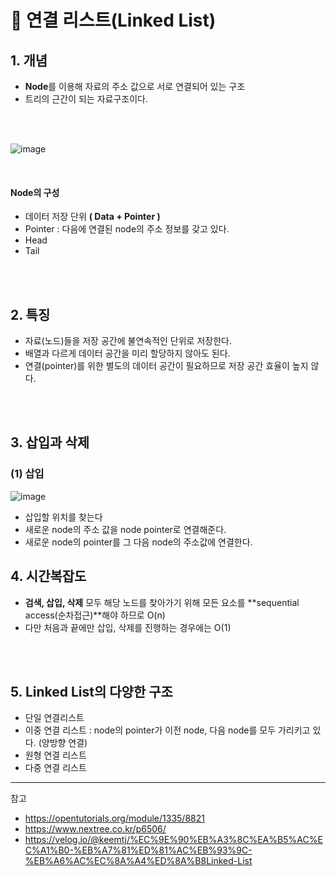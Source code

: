 # 📌 연결 리스트(Linked List)

## 1. 개념

- **Node**를 이용해 자료의 주소 값으로 서로 연결되어 있는 구조
- 트리의 근간이 되는 자료구조이다.

<br><br>

![image](https://user-images.githubusercontent.com/63834758/200341034-6cb3d7f4-a0c0-4481-b348-a4865b6ffc32.png)

<br>

#### Node의 구성

- 데이터 저장 단위 **( Data + Pointer )**
- Pointer : 다음에 연결된 node의 주소 정보를 갖고 있다.
- Head
- Tail

<br>
<br>

## 2. 특징

- 자료(노드)들을 저장 공간에 불연속적인 단위로 저장한다.
- 배열과 다르게 데이터 공간을 미리 할당하지 않아도 된다.
- 연결(pointer)를 위한 별도의 데이터 공간이 필요하므로 저장 공간 효율이 높지 않다.


<br>
<br>

## 3. 삽입과 삭제

### (1) 삽입

![image](https://user-images.githubusercontent.com/63834758/200341849-0e551a78-215a-4b47-b892-ef0293e792e9.png)

- 삽입할 위치를 찾는다
- 새로운 node의 주소 값을 node pointer로 연결해준다.
- 새로운 node의 pointer를 그 다음 node의 주소값에 연결한다.



## 4. 시간복잡도

- **검색, 삽입, 삭제** 모두 해당 노드를 찾아가기 위해 모든 요소를 **sequential access(순차접근)**해야 하므로 O(n)
- 다만 처음과 끝에만 삽입, 삭제를 진행하는 경우에는 O(1)

<br>
<br>

## 5. Linked List의 다양한 구조

- 단일 연결리스트
- 이중 연결 리스트 : node의 pointer가 이전 node, 다음 node를 모두 가리키고 있다. (양방향 연결)
- 원형 연결 리스트
- 다중 연결 리스트

<hr>

참고

- https://opentutorials.org/module/1335/8821
- https://www.nextree.co.kr/p6506/
- https://velog.io/@keemtj/%EC%9E%90%EB%A3%8C%EA%B5%AC%EC%A1%B0-%EB%A7%81%ED%81%AC%EB%93%9C-%EB%A6%AC%EC%8A%A4%ED%8A%B8Linked-List
